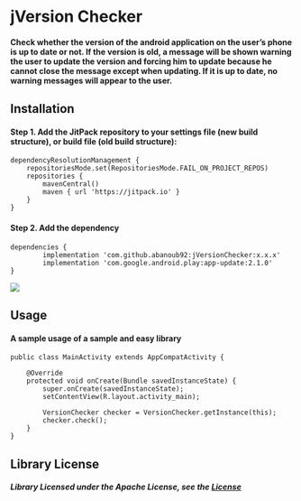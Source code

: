 # jVersion Checker

#### Check whether the version of the android application on the user’s phone is up to date or not. If the version is old, a message will be shown warning the user to update the version and forcing him to update because he cannot close the message except when updating. If it is up to date, no warning messages will appear to the user.


## Installation

#### Step 1. Add the JitPack repository to your settings file (new build structure), or build file (old build structure):

```
dependencyResolutionManagement {
    repositoriesMode.set(RepositoriesMode.FAIL_ON_PROJECT_REPOS)
    repositories {
        mavenCentral()
        maven { url 'https://jitpack.io' }
    }
}
 ```

#### Step 2. Add the dependency

```
dependencies {
        implementation 'com.github.abanoub92:jVersionChecker:x.x.x'
        implementation 'com.google.android.play:app-update:2.1.0'
}
```
[![](https://jitpack.io/v/abanoub92/jVersionChecker.svg)](https://jitpack.io/#abanoub92/jVersionChecker)

## Usage

#### A sample usage of a sample and easy library

```
public class MainActivity extends AppCompatActivity {

    @Override
    protected void onCreate(Bundle savedInstanceState) {
        super.onCreate(savedInstanceState);
        setContentView(R.layout.activity_main);

        VersionChecker checker = VersionChecker.getInstance(this);
        checker.check();
    }
}
```


## Library License

##### Library Licensed under the Apache License, see the [License](https://github.com/abanoub92/VersionChecker?tab=Apache-2.0-1-ov-file)
